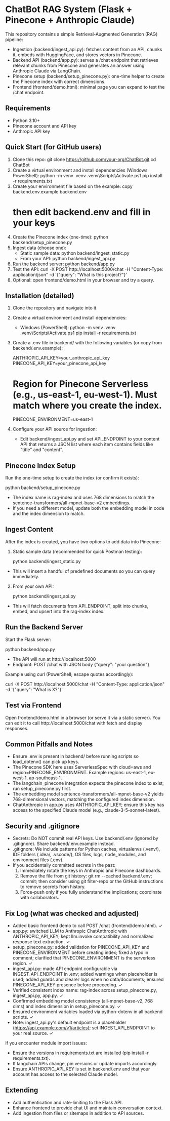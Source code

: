 # ChatBot RAG System (Flask + Pinecone + Anthropic Claude)

This repository contains a simple Retrieval-Augmented Generation (RAG) pipeline:

- Ingestion (backend/ingest_api.py): fetches content from an API, chunks it, embeds with HuggingFace, and stores vectors in Pinecone.
- Backend API (backend/app.py): serves a /chat endpoint that retrieves relevant chunks from Pinecone and generates an answer using Anthropic Claude via LangChain.
- Pinecone setup (backend/setup_pinecone.py): one-time helper to create the Pinecone index with correct dimensions.
- Frontend (frontend/demo.html): minimal page you can expand to test the /chat endpoint.

## Requirements

- Python 3.10+
- Pinecone account and API key
- Anthropic API key

## Quick Start (for GitHub users)

1. Clone this repo:
   git clone https://github.com/your-org/ChatBot.git
   cd ChatBot
2. Create a virtual environment and install dependencies (Windows PowerShell):
   python -m venv .venv
   .venv\Scripts\Activate.ps1
   pip install -r requirements.txt
3. Create your environment file based on the example:
   copy backend\.env.example backend\.env
   # then edit backend\.env and fill in your keys
4. Create the Pinecone index (one-time):
   python backend/setup_pinecone.py
5. Ingest data (choose one):
   - Static sample data: python backend/ingest_static.py
   - From your API: python backend/ingest_api.py
6. Run the backend server:
   python backend/app.py
7. Test the API:
   curl -X POST http://localhost:5000/chat -H "Content-Type: application/json" -d '{"query": "What is this project?"}'
8. Optional: open frontend/demo.html in your browser and try a query.

## Installation (detailed)

1. Clone the repository and navigate into it.
2. Create a virtual environment and install dependencies:

   - Windows (PowerShell):
     python -m venv .venv
     .venv\Scripts\Activate.ps1
     pip install -r requirements.txt

3. Create a .env file in backend/ with the following variables (or copy from backend/.env.example):

   ANTHROPIC_API_KEY=your_anthropic_api_key
   PINECONE_API_KEY=your_pinecone_api_key
   # Region for Pinecone Serverless (e.g., us-east-1, eu-west-1). Must match where you create the index.
   PINECONE_ENVIRONMENT=us-east-1

4. Configure your API source for ingestion:
   - Edit backend/ingest_api.py and set API_ENDPOINT to your content API that returns a JSON list where each item contains fields like "title" and "content".

## Pinecone Index Setup

Run the one-time setup to create the index (or confirm it exists):

   python backend/setup_pinecone.py

- The index name is rag-index and uses 768 dimensions to match the sentence-transformers/all-mpnet-base-v2 embeddings.
- If you need a different model, update both the embedding model in code and the index dimension to match.

## Ingest Content

After the index is created, you have two options to add data into Pinecone:

1) Static sample data (recommended for quick Postman testing):

   python backend/ingest_static.py

- This will insert a handful of predefined documents so you can query immediately.

2) From your own API:

   python backend/ingest_api.py

- This will fetch documents from API_ENDPOINT, split into chunks, embed, and upsert into the rag-index index.

## Run the Backend Server

Start the Flask server:

   python backend/app.py

- The API will run at http://localhost:5000
- Endpoint: POST /chat with JSON body {"query": "your question"}

Example using curl (PowerShell; escape quotes accordingly):

   curl -X POST http://localhost:5000/chat -H "Content-Type: application/json" -d '{"query": "What is X?"}'

## Test via Frontend

Open frontend/demo.html in a browser (or serve it via a static server). You can edit it to call http://localhost:5000/chat with fetch and display responses.

## Common Pitfalls and Notes

- Ensure .env is present in backend/ before running scripts so load_dotenv() can pick up keys.
- The Pinecone SDK here uses ServerlessSpec with cloud=aws and region=PINECONE_ENVIRONMENT. Example regions: us-east-1, eu-west-1, ap-southeast-1.
- The langchain_pinecone integration expects the pinecone index to exist; run setup_pinecone.py first.
- The embedding model sentence-transformers/all-mpnet-base-v2 yields 768-dimensional vectors, matching the configured index dimension.
- ChatAnthropic in app.py uses ANTHROPIC_API_KEY; ensure this key has access to the specified Claude model (e.g., claude-3-5-sonnet-latest).

## Security and .gitignore

- Secrets: Do NOT commit real API keys. Use backend/.env (ignored by .gitignore). Share backend/.env.example instead.
- .gitignore: We include patterns for Python caches, virtualenvs (.venv/), IDE folders (.idea/, .vscode/), OS files, logs, node_modules, and environment files (.env).
- If you accidentally committed secrets in the past:
  1) Immediately rotate the keys in Anthropic and Pinecone dashboards.
  2) Remove the file from git history: git rm --cached backend/.env; commit; then consider using git filter-repo or the GitHub instructions to remove secrets from history.
  3) Force-push only if you fully understand the implications; coordinate with collaborators.

## Fix Log (what was checked and adjusted)

- Added basic frontend demo to call POST /chat (frontend/demo.html). ✓
- app.py: switched LLM to Anthropic ChatAnthropic with ANTHROPIC_API_KEY; kept llm.invoke compatibility and normalized response text extraction. ✓
- setup_pinecone.py: added validation for PINECONE_API_KEY and PINECONE_ENVIRONMENT before creating index; fixed a typo in comment; clarified that PINECONE_ENVIRONMENT is the serverless region. ✓
- ingest_api.py: made API endpoint configurable via INGEST_API_ENDPOINT in .env; added warnings when placeholder is used; added guards and clearer logs when no data/documents; ensured PINECONE_API_KEY presence before proceeding. ✓
- Verified consistent index name: rag-index across setup_pinecone.py, ingest_api.py, app.py. ✓
- Confirmed embedding model consistency (all-mpnet-base-v2, 768 dims) and index dimension in setup_pinecone.py. ✓
- Ensured environment variables loaded via python-dotenv in all backend scripts. ✓
- Note: ingest_api.py's default endpoint is a placeholder (https://api.example.com/v1/articles); set INGEST_API_ENDPOINT to your real source. ✓

If you encounter module import issues:
- Ensure the versions in requirements.txt are installed (pip install -r requirements.txt).
- If langchain APIs change, pin versions or update imports accordingly.
- Ensure ANTHROPIC_API_KEY is set in backend/.env and that your account has access to the selected Claude model.

## Extending

- Add authentication and rate-limiting to the Flask API.
- Enhance frontend to provide chat UI and maintain conversation context.
- Add ingestion from files or sitemaps in addition to API sources.
